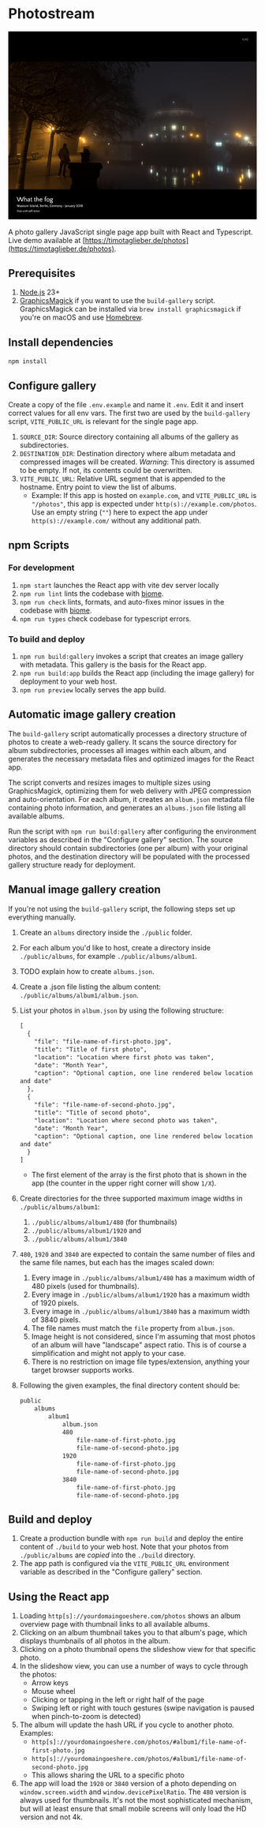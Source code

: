 # Photostream

![Screenshot of app](public/screenshot.png 'Screenshot of app')

A photo gallery JavaScript single page app built with React and Typescript. Live demo available at [https://timotaglieber.de/photos](https://timotaglieber.de/photos).

## Prerequisites

 1. [Node.js](https://nodejs.org/) 23+
 2. [ GraphicsMagick](http://www.graphicsmagick.org/) if you want to use the `build-gallery` script. GraphicsMagick can be installed via `brew install graphicsmagick` if you're on macOS and use [Homebrew](https://brew.sh/).

## Install dependencies

```
npm install
```

## Configure gallery

Create a copy of the file `.env.example` and name it `.env`. Edit it and insert correct values for all env vars. The first two are used by the `build-gallery` script, `VITE_PUBLIC_URL` is relevant for the single page app.

 1. `SOURCE_DIR`: Source directory containing all albums of the gallery as subdirectories.
 1. `DESTINATION_DIR`: Destination directory where album metadata and compressed images will be created. *Warning*: This directory is assumed to be empty. If not, its contents could be overwritten.
 1. `VITE_PUBLIC_URL`: Relative URL segment that is appended to the hostname. Entry point to view the list of albums.
    * Example: If this app is hosted on `example.com`, and `VITE_PUBLIC_URL` is `"/photos"`, this app is expected under
`http(s)://example.com/photos`. Use an empty string (`""`) here to expect the app under `http(s)://example.com/` without any additional path. 

## npm Scripts

### For development

 1. `npm start` launches the React app with vite dev server locally
 1. `npm run lint` lints the codebase with [biome](https://biomejs.dev/).
 1. `npm run check` lints, formats, and auto-fixes minor issues in the codebase with [biome](https://biomejs.dev/).
 1. `npm run types` check codebase for typescript errors. 

### To build and deploy

 1. `npm run build:gallery` invokes a script that creates an image gallery with metadata. This gallery is the basis for the React app.
 1. `npm run build:app` builds the React app (including the image gallery) for deployment to your web host.
 1. `npm run preview` locally serves the app build.

## Automatic image gallery creation

The `build-gallery` script automatically processes a directory structure of photos to create a web-ready gallery. It scans the source directory for album subdirectories, processes all images within each album, and generates the necessary metadata files and optimized images for the React app.

The script converts and resizes images to multiple sizes using GraphicsMagick, optimizing them for web delivery with JPEG compression and auto-orientation. For each album, it creates an `album.json` metadata file containing photo information, and generates an `albums.json` file listing all available albums.

Run the script with `npm run build:gallery` after configuring the environment variables as described in the "Configure gallery" section. The source directory should contain subdirectories (one per album) with your original photos, and the destination directory will be populated with the processed gallery structure ready for deployment.

## Manual image gallery creation

If you're not using the `build-gallery` script, the following steps set up everything manually.

1. Create an `albums` directory inside the `./public` folder.
1. For each album you'd like to host, create a directory inside `./public/albums`, for example `./public/albums/album1`.
1. TODO explain how to create `albums.json`.
1. Create a .json file listing the album content: `./public/albums/album1/album.json`.
1. List your photos in `album.json` by using the following structure:
   ```
   [
     {
       "file": "file-name-of-first-photo.jpg",
       "title": "Title of first photo",
       "location": "Location where first photo was taken",
       "date": "Month Year",
       "caption": "Optional caption, one line rendered below location and date"
     },
     {
       "file": "file-name-of-second-photo.jpg",
       "title": "Title of second photo",
       "location": "Location where second photo was taken",
       "date": "Month Year",
       "caption": "Optional caption, one line rendered below location and date"
     }
   ]
   ```
   - The first element of the array is the first photo that is shown in the app (the counter in the upper right corner will show `1/X`).
1. Create directories for the three supported maximum image widths in `./public/albums/album1`:
   1. `./public/albums/album1/480` (for thumbnails)
   1. `./public/albums/album1/1920` and
   1. `./public/albums/album1/3840`
1. `480`, `1920` and `3840` are expected to contain the same number of files and the same file names, but each has the images scaled down:
   1. Every image in `./public/albums/album1/480` has a maximum width of 480 pixels (used for thumbnails).
   1. Every image in `./public/albums/album1/1920` has a maximum width of 1920 pixels.
   1. Every image in `./public/albums/album1/3840` has a maximum width of 3840 pixels.
   1. The file names must match the `file` property from `album.json`.
   1. Image height is not considered, since I'm assuming that most photos of an album will have "landscape" aspect ratio. This is of course a simplification and might not apply to your case.
   1. There is no restriction on image file types/extension, anything your target browser supports works.
1. Following the given examples, the final directory content should be:

   ```
   public
       albums
           album1
               album.json
               480
                   file-name-of-first-photo.jpg
                   file-name-of-second-photo.jpg
               1920
                   file-name-of-first-photo.jpg
                   file-name-of-second-photo.jpg
               3840
                   file-name-of-first-photo.jpg
                   file-name-of-second-photo.jpg
   ```

## Build and deploy

1. Create a production bundle with `npm run build` and deploy the entire content of `./build` to your web host. Note that your photos from `./public/albums` are *copied* into the `./build` directory.
1. The app path is configured via the `VITE_PUBLIC_URL` environment variable as described in the "Configure gallery" section.


## Using the React app

1. Loading `http[s]://yourdomaingoeshere.com/photos` shows an album overview page with thumbnail links to all available albums.
1. Clicking on an album thumbnail takes you to that album's page, which displays thumbnails of all photos in the album.
1. Clicking on a photo thumbnail opens the slideshow view for that specific photo.
1. In the slideshow view, you can use a number of ways to cycle through the photos:
    * Arrow keys
    * Mouse wheel
    * Clicking or tapping in the left or right half of the page
    * Swiping left or right with touch gestures (swipe navigation is paused when pinch-to-zoom is detected)
1. The album will update the hash URL if you cycle to another photo. Examples:
    * `http[s]://yourdomaingoeshere.com/photos/#album1/file-name-of-first-photo.jpg`
    * `http[s]://yourdomaingoeshere.com/photos/#album1/file-name-of-second-photo.jpg`
    * This allows sharing the URL to a specific photo
1. The app will load the `1920` or `3840` version of a photo depending on `window.screen.width` and `window.devicePixelRatio`. The `480` version is always used for thumbnails. It's not the most sophisticated mechanism, but will at least ensure that small mobile screens will only load the HD version and not 4k.


